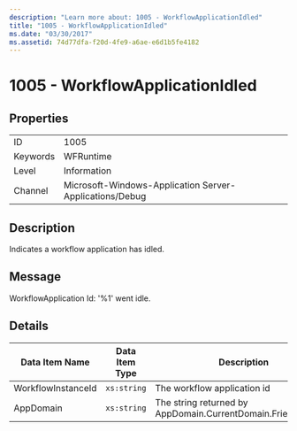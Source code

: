 ```yaml
---
description: "Learn more about: 1005 - WorkflowApplicationIdled"
title: "1005 - WorkflowApplicationIdled"
ms.date: "03/30/2017"
ms.assetid: 74d77dfa-f20d-4fe9-a6ae-e6d1b5fe4182
---
```

# 1005 - WorkflowApplicationIdled

## Properties  
  
|||  
|-|-|  
|ID|1005|  
|Keywords|WFRuntime|  
|Level|Information|  
|Channel|Microsoft-Windows-Application Server-Applications/Debug|  
  
## Description  

 Indicates a workflow application has idled.  
  
## Message  

 WorkflowApplication Id: '%1' went idle.  
  
## Details  
  
|Data Item Name|Data Item Type|Description|  
|--------------------|--------------------|-----------------|  
|WorkflowInstanceId|`xs:string`|The workflow application id|  
|AppDomain|`xs:string`|The string returned by AppDomain.CurrentDomain.FriendlyName.|
